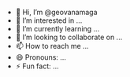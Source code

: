 - 👋 Hi, I’m @geovanamaga
- 👀 I’m interested in ...
- 🌱 I’m currently learning ...
- 💞️ I’m looking to collaborate on ...
- 📫 How to reach me ...
- 😄 Pronouns: ...
- ⚡ Fun fact: ...

<!---
geovanamaga/geovanamaga is a ✨ special ✨ repository because its `README.md` (this file) appears on your GitHub profile.
You can click the Preview link to take a look at your changes.
--->
